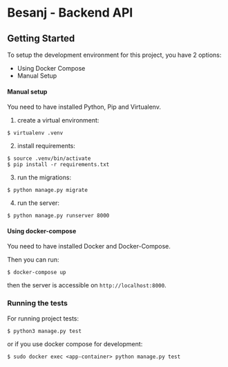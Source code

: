 # Besanj - Backend API

## Getting Started
To setup the development environment for this project, you have 2 options:

- Using Docker Compose
- Manual Setup

#### Manual setup
You need to have installed Python, Pip and Virtualenv.

1. create a virtual environment:

```shell
$ virtualenv .venv
```

2. install requirements:

```shell
$ source .venv/bin/activate
$ pip install -r requirements.txt
```

3. run the migrations:

```shell
$ python manage.py migrate
```

4. run the server:

```shell
$ python manage.py runserver 8000
```

#### Using docker-compose
You need to have installed Docker and Docker-Compose.

Then you can run:

```shell
$ docker-compose up
```

then the server is accessible on `http://localhost:8000`.

### Running the tests
For running project tests:

```shell
$ python3 manage.py test
```

or if you use docker compose for development:

```shell
$ sudo docker exec <app-container> python manage.py test
```

